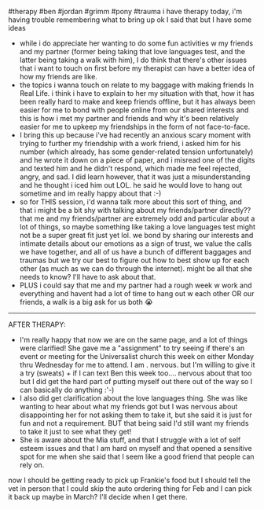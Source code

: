 #therapy #ben #jordan #grimm #pony #trauma
i have therapy today, i'm having trouble remembering what to bring up
ok I said that but I have some ideas

- while i do appreciate her wanting to do some fun activities w my friends and my partner (former being taking that love languages test, and the latter being taking a walk with him), I do think that there's other issues that i want to touch on first before my therapist can have a better idea of how my friends are like.
- the topics i wanna touch on relate to my baggage with making friends In Real Life. i think i have to explain to her my situation with that, how it has been really hard to make and keep friends offline, but it has always been easier for me to bond with people online from our shared interests and this is how i met my partner and friends and why it's been relatively easier for me to upkeep my friendships in the form of not face-to-face.
- I bring this up because i've had recently an anxious scary moment with trying to further my friendship with a work friend, i asked him for his number (which already, has some gender-related tension unfortunately) and he wrote it down on a piece of paper, and i misread one of the digits and texted him and he didn't respond, which made me feel rejected, angry, and sad. I did learn however, that it was just a misunderstanding and he thought i iced him out LOL. he said he would love to hang out sometime and im really happy about that :-)
- so for THIS session, i'd wanna talk more about this sort of thing, and that i might be a bit shy with talking about my friends/partner directly?? that me and my friends/partner are extremely odd and particular about a lot of things, so maybe something like taking a love languages test might not be a super great fit just yet lol. we bond by sharing our interests and intimate details about our emotions as a sign of trust, we value the calls we have together, and all of us have a bunch of different baggages and traumas but we try our best to figure out how to best show up for each other (as much as we can do through the internet). might be all that she needs to know? I'll have to ask about that.
- PLUS i could say that me and my partner had a rough week w work and everything and havent had a lot of time to hang out w each other OR our friends, a walk is a big ask for us both 😭
---
AFTER THERAPY:
- I'm really happy that now we are on the same page, and a lot of things were clarified! She gave me a "assignment" to try seeing if there's an event or meeting for the Universalist church this week on either Monday thru Wednesday for me to attend. I am . nervous. but I'm willing to give it a try (sweats) + if I can text Ben this week too.... nervous about that too but I did get the hard part of putting myself out there out of the way so I can basically do anything :'-)
- I also did get clarification about the love languages thing. She was like wanting to hear about what my friends got but I was nervous about disappointing her for not asking them to take it, but she said it is just for fun and not a requirement. BUT that being said I'd still want my friends to take it just to see what they get!
- She is aware about the Mia stuff, and that I struggle with a lot of self esteem issues and that I am hard on myself and that opened a sensitive spot for me when she said that I seem like a good friend that people can rely on.

now I should be getting ready to pick up Frankie's food but I should tell the vet in person that I could skip the auto ordering thing for Feb and I can pick it back up maybe in March? I'll decide when I get there.
